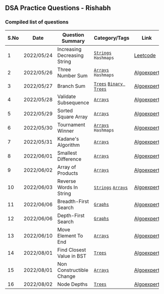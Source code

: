 ## DSA Practice Questions - Rishabh

### Compiled list of questions

| S.No | Date | Question Summary | Category/Tags | Link | Solution |
| ---- | ---- | ---------------- | -------- | ---- | -------- |
| 1 | 2022/05/24 | Increasing Decreasing String | [`Strings`](Strings) `Hashmaps`| [Leetcode](https://leetcode.com/problems/increasing-decreasing-string/) | [File](Strings/increasingDecreasingStrings.py) |
| 2 | 2022/05/26 | Three Number Sum | [`Arrays`](Arrays) `Hashmaps`| [Algoexpert](https://www.algoexpert.io/questions/three-number-sum) | [File](Arrays/threeNumberSum.py) |
| 3 | 2022/05/27 | Branch Sum | [`Trees`](Trees) [`Binary Trees`](Trees/BinaryTrees)| [Algoexpert](https://www.algoexpert.io/questions/branch-sums) | [File](Trees/BinaryTrees/branchSums.py) |
| 4 | 2022/05/28 | Validate Subsequence | [`Arrays`](Arrays)| [Algoexpert](https://www.algoexpert.io/questions/validate-subsequence) | [File](Arrays/validateSubsequence.py) |
| 5 | 2022/05/29 | Sorted Square Array | [`Arrays`](Arrays)| [Algoexpert](https://www.algoexpert.io/questions/sorted-squared-array) | [File](Arrays/sortedSquaredArray.py) |
| 6 | 2022/05/30 | Tournament Winner | [`Arrays`](Arrays) `Hashmaps`| [Algoexpert](https://www.algoexpert.io/questions/tournament-winner) | [File](Arrays/tournamentWinner.py) |
| 7 | 2022/05/31 | Kadane's Algorithm | [`Arrays`](Arrays) | [Algoexpert](https://www.algoexpert.io/questions/kadane's-algorithm) | [File](Arrays/kadanesAlgorithm.py) |
| 8 | 2022/06/01 | Smallest Difference | [`Arrays`](Arrays) | [Algoexpert](https://www.algoexpert.io/questions/smallest-difference) | [File](Arrays/smallestDifference.py) |
| 9 | 2022/06/02 | Array of Products | [`Arrays`](Arrays) | [Algoexpert](https://www.algoexpert.io/questions/array-of-products) | [File](Arrays/arrayOfProducts.py) |
| 10 | 2022/06/03 | Reverse Words In String | [`Strings`](Strings) [`Arrays`](Arrays) | [Algoexpert](https://www.algoexpert.io/questions/reverse-words-in-string) | [File](Strings/reverseWordsInString.py) |
| 11 | 2022/06/06 | Breadth-First Search | [`Graphs`](Graphs) | [Algoexpert](https://www.algoexpert.io/questions/breadth-first-search) | [File](Graphs/breadthFirstSearch.py) |
| 12 | 2022/06/06 | Depth-First Search | [`Graphs`](Graphs) | [Algoexpert](https://www.algoexpert.io/questions/depth-first-search) | [File](Graphs/depthFirstSearch.py) |
| 13 | 2022/06/10 | Move Element To End | [`Arrays`](Arrays) | [Algoexpert](https://www.algoexpert.io/questions/move-element-to-end) | [File](Arrays/moveElementToEnd.py) |
| 14 | 2022/08/01 | Find Closest Value in BST | [`Trees`](Trees) | [Algoexpert](https://www.algoexpert.io/questions/find-closest-value-in-bst) | [File](Trees/findClosestValueInBST.py) |
| 15 | 2022/08/01 | Non Constructible Change | [`Arrays`](Arrays) | [Algoexpert](https://www.algoexpert.io/questions/non-constructible-change) | [File](Arrays/nonConstructibleChange.py) |
| 16 | 2022/08/02 | Node Depths | [`Trees`](Trees) | [Algoexpert](https://www.algoexpert.io/questions/node-depths) | [File](Trees/nodeDepths.py) |